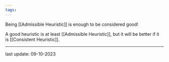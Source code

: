 ```yaml
---
tags:
---
```

Being [[Admissible Heuristic]] is enough to be considered good!

A good heuristic is at least [[Admissible Heuristic]], but it will be better if it is [[Consistent Heuristic]].

---
last update: 09-10-2023
